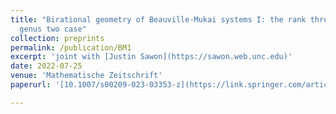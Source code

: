 ```yaml
---
title: "Birational geometry of Beauville-Mukai systems I: the rank three and
  genus two case"
collection: preprints
permalink: /publication/BM1
excerpt: 'joint with [Justin Sawon](https://sawon.web.unc.edu)'
date: 2022-07-25
venue: 'Mathematische Zeitschrift'
paperurl: '[10.1007/s00209-023-03353-z](https://link.springer.com/article/10.1007/s00209-023-03353-z)https://link.springer.com/article/10.1007/s00209-023-03353-z'

---
```

